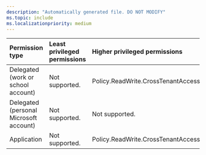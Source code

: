 ```yaml
---
description: "Automatically generated file. DO NOT MODIFY"
ms.topic: include
ms.localizationpriority: medium
---
```


|Permission type|Least privileged permissions|Higher privileged permissions|
|:---|:---|:---|
|Delegated (work or school account)|Not supported.|Policy.ReadWrite.CrossTenantAccess|
|Delegated (personal Microsoft account)|Not supported.|Not supported.|
|Application|Not supported.|Policy.ReadWrite.CrossTenantAccess|

